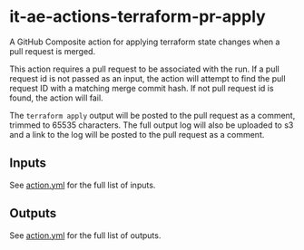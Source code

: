 # it-ae-actions-terraform-pr-apply

A GitHub Composite action for applying terraform state changes when a pull request is merged.

This action requires a pull request to be associated with the run. If a pull request id is not passed as an input, the action will attempt to find the pull request ID with a matching merge commit hash. If not pull request id is found, the action will fail.

The `terraform apply` output will be posted to the pull request as a comment, trimmed to 65535 characters. The full output log will also be uploaded to s3 and a link to the log will be posted to the pull request as a comment.

## Inputs

See [action.yml](action.yml) for the full list of inputs.

## Outputs

See [action.yml](action.yml) for the full list of outputs.

